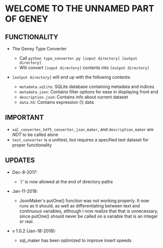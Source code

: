 # WELCOME TO THE UNNAMED PART OF GENEY

## FUNCTIONALITY
* The Geney Type Converter
    * Call `python type_converter.py [input directory] [output directory]`
    * Will convert `[input directory]` contents into `[output directory]`
    
* `[output directory]` will end up with the following contents:
    * `metadata.sqlite`: SQLite database containing metadata and indices
    * `metadata.json`: Contains filter options for ease in displaying front end
    * `description.json`: Contains info about current dataset
    * `data.h5`: Contains expression (!) data

## IMPORTANT
* `sql_converter`, `hdf5_converter`, `json_maker`, and `description_maker` are *NOT* to be called alone
* `test_converter` is a unittest, but requires a specified test dataset for proper functionality

## UPDATES
* Dec-8-2017:
    * '/' is now allowed at the end of directory paths

* Jan-11-2018:
    * JsonMaker's putOne() function was not working properly. It now runs as it should, as well as differentiating between text and continuous variables, although I now realize that that is unnecessary, since putOne() should never be called on a variable that is an integer or real.

* v 1.0.2 (Jan-18-2018):
    * sql_maker has been optimized to improve insert speeds
